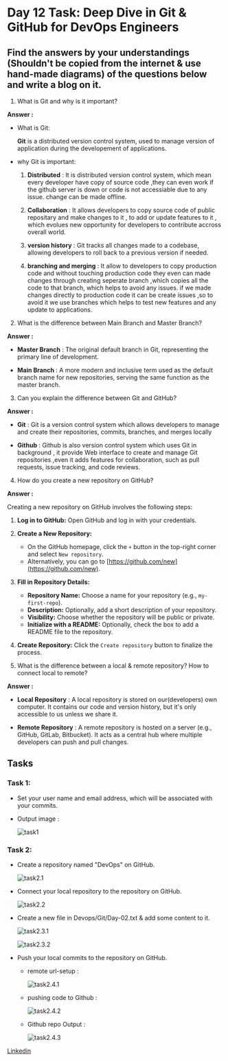 # Day 12 Task: Deep Dive in Git & GitHub for DevOps Engineers

## Find the answers by your understandings (Shouldn't be copied from the internet & use hand-made diagrams) of the questions below and write a blog on it.

1. What is Git and why is it important?

**Answer :**

  - What is Git:

    **Git** is a distributed version control system, used to manage version of application during the developement of applications.

  - why Git is important:

    1. **Distributed** : It is distributed version control system, which mean every developer have copy of source code ,they can even work if the github server is down or code is not accessiable due to any issue. change can be made offline.

    2. **Collaboration** : It allows developers to copy source code of public repositary and make changes to it , to add or update features to it , which evolues new opportunity for developers to contribute accross overall world.

    3. **version history** : Git tracks all changes made to a codebase, allowing developers to roll back to a previous version if needed.

    4. **branching and merging** : It allow to developers to copy production code and without touching production code they even can made changes through creating seperate branch ,which copies all the code to that branch, which helps to avoid any issues. if we made changes directly to production code it can be create issues ,so to avoid it we use branches which helps to test new features and any update to applications.


2. What is the difference between Main Branch and Master Branch?

**Answer :**

  - **Master Branch** : The original default branch in Git, representing the primary line of development.

  - **Main Branch** : A more modern and inclusive term used as the default branch name for new repositories, serving the same function as the master branch.


3. Can you explain the difference between Git and GitHub?

**Answer :**

  - **Git** : Git is a version control system which allows developers to manage and create their repositories, commits, branches, and merges locally

  - **Github** : Github is also version control system which uses Git in background , it provide Web interface to create and manage Git repositories ,even it adds features for collaboration, such as pull requests, issue tracking, and code reviews. 


4. How do you create a new repository on GitHub?

**Answer :**

  Creating a new repository on GitHub involves the following steps:

  1. **Log in to GitHub:** Open GitHub and log in with your credentials.

  2. **Create a New Repository:**
     - On the GitHub homepage, click the `+` button in the top-right corner and select `New repository`.
     - Alternatively, you can go to [https://github.com/new](https://github.com/new).

  3. **Fill in Repository Details:**
     - **Repository Name:** Choose a name for your repository (e.g., `my-first-repo`).
     - **Description:** Optionally, add a short description of your repository.
     - **Visibility:** Choose whether the repository will be public or private.
     - **Initialize with a README:** Optionally, check the box to add a README file to the repository.

  4. **Create Repository:** Click the `Create repository` button to finalize the process.


5. What is the difference between a local & remote repository? How to connect local to remote?

**Answer :**

  - **Local Repository** : A local repository is stored on our(developers) own computer. It contains our code and version history, but it's only accessible to us unless we share it.

  - **Remote Repository** : A remote repository is hosted on a server (e.g., GitHub, GitLab, Bitbucket). It acts as a central hub where multiple developers can push and pull changes.


## Tasks

### Task 1:
- Set your user name and email address, which will be associated with your commits.

- Output image : 

  ![task1](image/task1.png)


### Task 2:
- Create a repository named "DevOps" on GitHub.

  ![task2.1](image/task2.1.png)


- Connect your local repository to the repository on GitHub.

  ![task2.2](image/task2.2.png)


- Create a new file in Devops/Git/Day-02.txt & add some content to it.

  ![task2.3.1](image/task2.3.1.png)

  ![task2.3.2](image/task2.3.2.png)


- Push your local commits to the repository on GitHub.

  - remote url-setup : 

    ![task2.4.1](image/task2.4.1.png)

  - pushing code to Github : 

    ![task2.4.2](image/task2.4.2.png)

  - Github repo Output : 

    ![task2.4.3](image/task2.4.3.png)


[Linkedin](https://linkedin.com/in/amitabh-devops)
